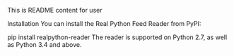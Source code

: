 This is README content for user

Installation
You can install the Real Python Feed Reader from PyPI:

pip install realpython-reader
The reader is supported on Python 2.7, as well as Python 3.4 and above.

